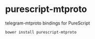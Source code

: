 # purescript-mtproto

telegram-mtproto bindings for PureScript

```
bower install purescript-mtproto
```